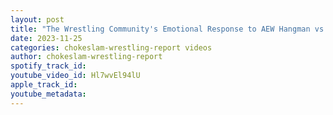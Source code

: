```yaml
---
layout: post
title: "The Wrestling Community's Emotional Response to AEW Hangman vs Swerve Match!  Ep#171"
date: 2023-11-25
categories: chokeslam-wrestling-report videos
author: chokeslam-wrestling-report
spotify_track_id: 
youtube_video_id: Hl7wvEl94lU
apple_track_id: 
youtube_metadata: 
---
```

